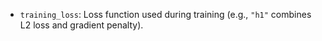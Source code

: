 - `training_loss`: Loss function used during training (e.g., `"h1"` combines L2 loss and gradient penalty).
